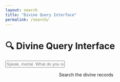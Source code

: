 ```yaml
---
layout: search
title: "Divine Query Interface"
permalink: /search/
---
```



<head>
  <meta charset="UTF-8">
  <title>Divine Query Interface</title>
  <script src="https://cdn.jsdelivr.net/npm/fuse.js@6.6.2"></script>
  <style>
      .search-selected {
        background: #333 !important;
        border-left: 3px solid #ffd700 !important;
        color: #ffd700 !important;
      }


      #divine-query {
        display: block;
    margin: 0 auto 0 auto;
        padding: 0.75em 1em;
        border: 2px solid #00ffd0;
        background: #222;
        color: #eaeaea;
        width: 80%;
        
        font-size: 1.1em;
        border-radius: 4px;
        box-shadow: 0 2px 8px #0002;
      }


      #search-results {
        display: flex;
        flex-direction: column;
        align-items: center;
        width: 100%;
      }

      #search-results div {
        margin-top: 1em;
        padding: 1em;
        border-left: 3px solid #00ffd0;
        background: #232323;
        color: #eaeaea;
        border-radius: 3px;
        box-shadow: 0 1px 4px #0002;
        width: 80%;
        
      }

      #search-results div:nth-child(even) {
        background: #262626;
      }

    a {
      color: #00ffd0;
      text-decoration: none;
      font-weight: bold;
      letter-spacing: 0.02em;
    }

    a:hover {
      text-decoration: none;
      color: #ffd700;
    }
    .meta {
      font-size: 0.9em;
      color: #aaa;
    }

    .meta strong {
      color: #f0c674;
    }
  </style>
</head>
<body>

  <h1>🔍 Divine Query Interface</h1>
  <input id="divine-query" type="text" placeholder="Speak, mortal. What do you seek?" />
  <div id="search-results"><p>Search the divine records</p></div>

  <script>
    let fuse;

    fetch('/lore.json')
      .then(response => response.json())
      .then(data => {
        const options = {
          keys: ['title', 'summary', 'tags', 'categories'],
          threshold: 0.3
        };
        fuse = new Fuse(data, options);
      });

    let selectedIndex = -1;
    let currentResults = [];

    function renderResults(results) {
      currentResults = results;
      const output = results.map((result, idx) => {
        const item = result.item;
        const tagList = item.tags.join(', ');
        const categoryList = item.categories.join(', ');
        return `
          <div class="${selectedIndex === idx ? 'search-selected' : ''}" data-result-idx="${idx}">
            <a href="${item.url}" style="text-decoration: none;">
              ${item.title}
            </a>
            <p>${item.summary}</p>
            <p class="meta"><strong>Tags:</strong> ${tagList}</p>
            <p class="meta"><strong>Categories:</strong> ${categoryList}</p>
          </div>
        `;
      }).join('');
      document.getElementById('search-results').innerHTML = output || "<p>No divine records found.</p>";

      // Scroll selected result into view
      if (selectedIndex >= 0) {
        const selectedDiv = document.querySelector(`#search-results div[data-result-idx='${selectedIndex}']`);
        if (selectedDiv) {
          selectedDiv.scrollIntoView({ block: 'nearest', behavior: 'smooth' });
        }
      }
    }

    document.getElementById('divine-query').addEventListener('input', function(e) {
      if (!fuse) return;
      const results = fuse.search(e.target.value);
      selectedIndex = results.length > 0 ? 0 : -1;
      renderResults(results);
    });

    document.getElementById('divine-query').addEventListener('keydown', function(e) {
      if (!currentResults || currentResults.length === 0) return;
      if (e.key === 'ArrowDown') {
        e.preventDefault();
        selectedIndex = (selectedIndex + 1) % currentResults.length;
        renderResults(currentResults);
      } else if (e.key === 'ArrowUp') {
        e.preventDefault();
        selectedIndex = (selectedIndex - 1 + currentResults.length) % currentResults.length;
        renderResults(currentResults);
      } else if (e.key === 'Enter' && selectedIndex >= 0) {
        const item = currentResults[selectedIndex].item;
        window.location.href = item.url;
      }
    });
  </script>

</body>
